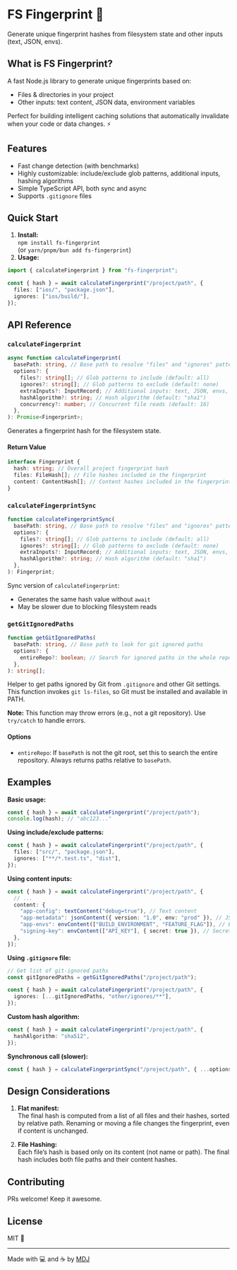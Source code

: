 # FS Fingerprint 🫆

Generate unique fingerprint hashes from filesystem state and other inputs (text, JSON, envs).

## What is FS Fingerprint?

A fast Node.js library to generate unique fingerprints based on:

- Files & directories in your project
- Other inputs: text content, JSON data, environment variables

Perfect for building intelligent caching solutions that automatically invalidate when your code or data changes. ⚡

## Features

- Fast change detection (with benchmarks)
- Highly customizable: include/exclude glob patterns, additional inputs, hashing algorithms
- Simple TypeScript API, both sync and async
- Supports `.gitignore` files

## Quick Start

1. **Install:**  
   `npm install fs-fingerprint`  
   (or `yarn/pnpm/bun add fs-fingerprint`)
2. **Usage:**

```ts
import { calculateFingerprint } from "fs-fingerprint";

const { hash } = await calculateFingerprint("/project/path", {
  files: ["ios/", "package.json"],
  ignores: ["ios/build/"],
});
```

## API Reference

### `calculateFingerprint`

```ts
async function calculateFingerprint(
  basePath: string, // Base path to resolve "files" and "ignores" patterns
  options?: {
    files?: string[]; // Glob patterns to include (default: all)
    ignores?: string[]; // Glob patterns to exclude (default: none)
    extraInputs?: InputRecord; // Additional inputs: text, JSON, envs, etc.
    hashAlgorithm?: string; // Hash algorithm (default: "sha1")
    concurrency?: number; // Concurrent file reads (default: 16)
  },
): Promise<Fingerprint>;
```

Generates a fingerprint hash for the filesystem state.

#### Return Value

```typescript
interface Fingerprint {
  hash: string; // Overall project fingerprint hash
  files: FileHash[]; // File hashes included in the fingerprint
  content: ContentHash[]; // Content hashes included in the fingerprint
}
```

### `calculateFingerprintSync`

```ts
function calculateFingerprintSync(
  basePath: string, // Base path to resolve "files" and "ignores" patterns
  options?: {
    files?: string[]; // Glob patterns to include (default: all)
    ignores?: string[]; // Glob patterns to exclude (default: none)
    extraInputs?: InputRecord; // Additional inputs: text, JSON, envs, etc.
    hashAlgorithm?: string; // Hash algorithm (default: "sha1")
  },
): Fingerprint;
```

Sync version of `calculateFingerprint`:

- Generates the same hash value without `await`
- May be slower due to blocking filesystem reads

### `getGitIgnoredPaths`

```ts
function getGitIgnoredPaths(
  basePath: string, // Base path to look for git ignored paths
  options?: {
    entireRepo?: boolean; // Search for ignored paths in the whole repo (default: false)
  },
): string[];
```

Helper to get paths ignored by Git from `.gitignore` and other Git settings.  
This function invokes `git ls-files`, so Git must be installed and available in PATH.

**Note:** This function may throw errors (e.g., not a git repository). Use `try/catch` to handle errors.

#### Options

- `entireRepo`: If `basePath` is not the git root, set this to search the entire repository. Always returns paths relative to `basePath`.

## Examples

**Basic usage:**

```typescript
const { hash } = await calculateFingerprint("/project/path");
console.log(hash); // "abc123..."
```

**Using include/exclude patterns:**

```typescript
const { hash } = await calculateFingerprint("/project/path", {
  files: ["src/", "package.json"],
  ignores: ["**/*.test.ts", "dist"],
});
```

**Using content inputs:**

```typescript
const { hash } = await calculateFingerprint("/project/path", {
  // ...
  content: {
    "app-config": textContent("debug=true"), // Text content
    "app-metadata": jsonContent({ version: "1.0", env: "prod" }), // JSON data
    "app-envs": envContent(["BUILD_ENVIRONMENT", "FEATURE_FLAG"]), // Env variables
    "signing-key": envContent(["API_KEY"], { secret: true }), // Secret env input (value not included in details)
  },
});
```

**Using `.gitignore` file:**

```typescript
// Get list of git-ignored paths
const gitIgnoredPaths = getGitIgnoredPaths("/project/path");

const { hash } = await calculateFingerprint("/project/path", {
  ignores: [...gitIgnoredPaths, "other/ignores/**"],
});
```

**Custom hash algorithm:**

```typescript
const { hash } = await calculateFingerprint("/project/path", {
  hashAlgorithm: "sha512",
});
```

**Synchronous call (slower):**

```typescript
const { hash } = calculateFingerprintSync("/project/path", { ...options });
```

## Design Considerations

1. **Flat manifest:**  
   The final hash is computed from a list of all files and their hashes, sorted by relative path. Renaming or moving a file changes the fingerprint, even if content is unchanged.

2. **File Hashing:**  
   Each file’s hash is based only on its content (not name or path). The final hash includes both file paths and their content hashes.

## Contributing

PRs welcome! Keep it awesome.

## License

MIT 💝

---

Made with 💻 and ☕️ by [MDJ](https://x.com/mdj_dev/)
